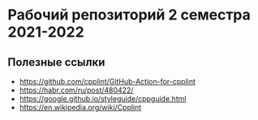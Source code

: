 # Рабочий репозиторий 2 семестра 2021-2022

## Полезные ссылки

* https://github.com/cpplint/GitHub-Action-for-cpplint
* https://habr.com/ru/post/480422/
* https://google.github.io/styleguide/cppguide.html
* https://en.wikipedia.org/wiki/Cpplint
